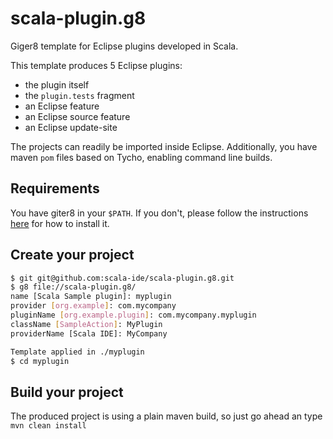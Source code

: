 scala-plugin.g8
===================

Giger8 template for Eclipse plugins developed in Scala.

This template produces 5 Eclipse plugins:

* the plugin itself
* the `plugin.tests` fragment
* an Eclipse feature
* an Eclipse source feature
* an Eclipse update-site

The projects can readily be imported inside Eclipse. Additionally, you have maven `pom` files
based on Tycho, enabling command line builds.

## Requirements

You have giter8 in your ``$PATH``. If you don't, please follow the instructions [here](https://github.com/n8han/giter8) 
for how to install it.

## Create your project

```bash
$ git git@github.com:scala-ide/scala-plugin.g8.git
$ g8 file://scala-plugin.g8/
name [Scala Sample plugin]: myplugin   
provider [org.example]: com.mycompany
pluginName [org.example.plugin]: com.mycompany.myplugin
className [SampleAction]: MyPlugin
providerName [Scala IDE]: MyCompany 

Template applied in ./myplugin
$ cd myplugin
```

## Build your project

The produced project is using a plain maven build, so just go ahead an type ``mvn clean install``